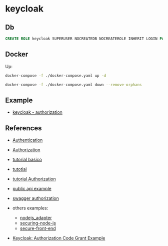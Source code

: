 # keycloak

## Db

```sql
CREATE ROLE keycloak SUPERUSER NOCREATEDB NOCREATEROLE INHERIT LOGIN PASSWORD 'keycloak';
```

## Docker

Up:

``` sh
docker-compose -f ./docker-compose.yaml up -d 
```

``` sh
docker-compose -f ./docker-compose.yaml down --remove-orphans
```

## Example

- [keycloak - authorization](https://ordina-jworks.github.io/security/2019/08/22/Securing-Web-Applications-With-Keycloak.html#/)

## References

- [Authentication](https://www.keycloak.org/docs/latest/server_admin/index.html#_role_scope_mappings)
- [Authorization](https://www-keycloak-org.translate.goog/docs/latest/authorization_services/index.html?_x_tr_sl=en&_x_tr_tl=es&_x_tr_hl=es&_x_tr_pto=wapp)
- [tutorial basico](https://www.youtube.com/watch?v=4lAMd2hnU04)
- [tutotial](https://www.youtube.com/watch?v=0TiRsueDmO4)
- [tutorial Authorization](https://www.youtube.com/watch?v=j3uydtrYLSE)
- [public api example](https://medium.com/devops-dudes/securing-node-js-express-rest-apis-with-keycloak-a4946083be51)
- [swagger authorization](https://swagger.io/docs/specification/authentication/)
- others examples:
  - [nodejs_adapter](https://www.keycloak.org/docs/latest/securing_apps/#_nodejs_adapter)
  - [securing-node-js](https://medium.com/devops-dudes/securing-node-js-express-rest-apis-with-keycloak-a4946083be51)
  - [secure-front-end](https://medium.com/devops-dudes/secure-front-end-react-js-and-back-end-node-js-express-rest-api-with-keycloak-daf159f0a94e)

- [Keycloak: Authorization Code Grant Example](https://www.appsdeveloperblog.com/keycloak-authorization-code-grant-example/)
